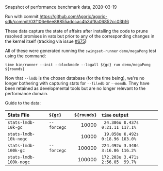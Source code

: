 Snapshot of performance benchmark data, 2020-03-19

Run with commit https://github.com/Agoric/agoric-sdk/commit/03f106e6ee88855adccac4b3df8a06852cc03b16

These data capture the state of affairs after installing the code to prune
resolved promises in vats but prior to any of the corresponding changes in the
kernel itself (tracking via issue [#675](https://github.com/Agoric/agoric-sdk/issues/675))

All of these were generated running the `swingset-runner` `demo/megaPong` test
using the command:

`time bin/runner --init --blockmode --logall ${gc} run demo/megaPong ${rounds}`

Now that `--lmdb` is the chosen database (for the time being), we're no longer
bothering with capturing stats for `--filedb` or `--memdb`.  They have been
retained as developmental tools but are no longer relevant to the performance
domain.

Guide to the data:

Stats File               |     `${gc}` | `${rounds}` | `time` output
:------------------------|:------------|------------:|:-------------
`stats-lmdb-10k-gc`      | `--forcegc` |       10000 | ` 24.306u 0.437s 0:21.11 117.1%`
`stats-lmdb-10k-nogc`    |             |       10000 | ` 19.058u 0.492s 0:18.96 103.0%`
`stats-lmdb-100k-gc`     | `--forcegc` |      100000 | `224.492u 3.348s 3:16.06 116.2%`
`stats-lmdb-100k-nogc`   |             |      100000 | `172.203u 3.471s 2:56.05  99.7%`
